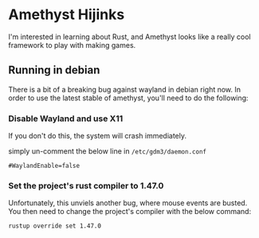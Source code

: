 # Amethyst Hijinks

I'm interested in learning about Rust, and Amethyst looks like a really cool framework to play with making games. 

## Running in debian

There is a bit of a breaking bug against wayland in debian right now. In order to use the latest stable of amethyst, you'll need to do the following:

### Disable Wayland and use X11

If you don't do this, the system will crash immediately. 

simply un-comment the below line in ```/etc/gdm3/daemon.conf```

```#WaylandEnable=false```

### Set the project's rust compiler to 1.47.0

Unfortunately, this unviels another bug, where mouse events are busted. You then need to change the project's compiler with the below command:

```rustup override set 1.47.0```